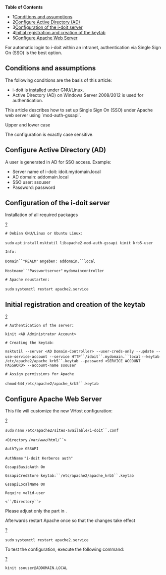 **Table of Contents**

*   1[Conditions and assumptions](#SingleSignon(SSO)viaGSSAPI-Conditionsandassumptions)
*   2[Configure Active Directory (AD)](#SingleSignon(SSO)viaGSSAPI-ConfigureActiveDirectory(AD))
*   3[Configuration of the i-doit server](#SingleSignon(SSO)viaGSSAPI-Configurationofthei-doitserver)
*   4[Initial registration and creation of the keytab](#SingleSignon(SSO)viaGSSAPI-Initialregistrationandcreationofthekeytab)
*   5[Configure Apache Web Server](#SingleSignon(SSO)viaGSSAPI-ConfigureApacheWebServer)

For automatic login to i-doit within an intranet, authentication via Single Sign On (SSO) is the best option.

Conditions and assumptions
--------------------------

The following conditions are the basis of this article:

*   i-doit is [installed](/display/en/Installation) under GNU/Linux.
*   Active Directory (AD) on Windows Server 2008/2012 is used for authentication.

This article describes how to set up Single Sign On (SSO) under Apache web server using \`mod-auth-gssapi\`.

  

Upper and lower case

The configuration is exactly case sensitive.

Configure Active Directory (AD)
-------------------------------

A user is generated in AD for SSO access. Example:

*   Server name of i-doit: idoit.mydomain.local
*   AD domain: addomain.local
*   SSO user: ssouser
*   Password: password

Configuration of the i-doit server
----------------------------------

Installation of all required packages

[?](#)

`# Debian GNU/Linux or Ubuntu Linux:`

`sudo` `apt` `install` `msktutil libapache2-mod-auth-gssapi kinit krb5-user`

`Info:`

`Domain``"REALM"` `angeben: addomain.``local`

`Hostname``"Passwortserver"` `mydomaincontroller`

`# Apache neustarten:`

`sudo` `systemctl restart apache2.service`

Initial registration and creation of the keytab
-----------------------------------------------

[?](#)

`# Authentication of the server:`

`kinit <AD Administrator Account>`

`# Creating the keytab:`

`msktutil --server <AD Domain-Controller> --user-creds-only --update --use-service-account --service HTTP``/idoit``.mydomain.``local` `--keytab` `/etc/apache2/apache_krb5``.keytab --password <SERVICE ACCOUNT PASSWORD> --account-name ssouser`

`# Assign permissions for Apache`

`chmod` `644` `/etc/apache2/apache_krb5``.keytab`

Configure Apache Web Server
---------------------------

This file will customize the new VHost configuration:

[?](#)

`sudo` `nano` `/etc/apache2/sites-available/i-doit``.conf`

`<Directory` `/var/www/html/``>`

`AuthType GSSAPI`

`AuthName` `"i-doit Kerberos auth"`

`GssapiBasicAuth On`

`GssapiCredStore keytab:``/etc/apache2/apache_krb5``.keytab`

`GssapiLocalName On`

`Require valid-user`

`<``/Directory``>`

Please adjust only the part in <Directory> </Directory>.

Afterwards restart Apache once so that the changes take effect

[?](#)

`sudo` `systemctl restart apache2.service`

To test the configuration, execute the following command:

[?](#)

`kinit ssouser@ADDOMAIN.LOCAL`